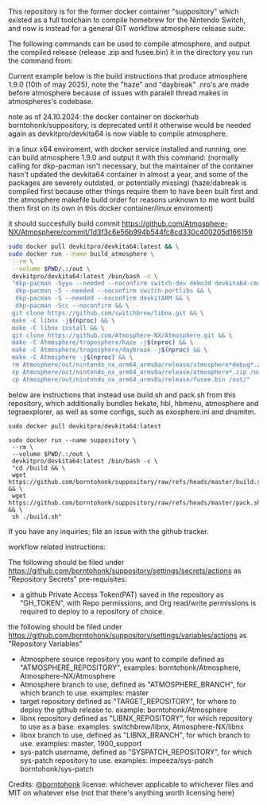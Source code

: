 This repository is for the former docker container "suppository" which existed as a full toolchain to compile homebrew for the Nintendo Switch, and now is instead for a general GIT workflow atmosphere release suite.

The following commands can be used to compile atmosphere, and output the compiled release (release .zip and fusee.bin) it in the directory you run the command from:


Current example below is the build instructions that produce atmosphere 1.9.0 (10th of may 2025), note the "haze" and "daybreak" .nro's are made before atmosphere because of issues with paralell thread makes in atmospheres's codebase.


note as of 24.10.2024: the docker container on dockerhub borntohonk/suppository, is deprecated until it otherwise would be needed again as devkitpro/devkita64 is now viable to compile atmosphere.


in a linux x64 enviroment, with docker service installed and running, one can build atmosphere 1.9.0 and output it with this command:
(normally calling for dkp-pacman isn't necessary, but the maintainer of the container hasn't updated the devkita64 container in almost a year, and some of the packages are severely outdated, or potentially missing)
(haze/dabreak is compiled first because other things require them to have been built first and the atmosphere makefile build order for reasons unknown to me wont build them first on its own in this docker container/linux enviroment)

it should succesfully build commit https://github.com/Atmosphere-NX/Atmosphere/commit/1d3f3c6e56b994b544fc8cd330c400205d166159


```sh
sudo docker pull devkitpro/devkita64:latest && \
sudo docker run --name build_atmosphere \
 --rm \
 --volume $PWD/.:/out \
 devkitpro/devkita64:latest /bin/bash -c \
 "dkp-pacman -Syyu --needed --noconfirm switch-dev deko3d devkita64-cmake switch-cmake switch-pkg-config devkitA64 devkitA64-gdb switch-tools general-tools uam devkitARM devkitARM-gdb devkitarm-rules devkita64-cmake devkitarm-cmake && \
  dkp-pacman -S --needed --noconfirm switch-portlibs && \
  dkp-pacman -S --needed --noconfirm devkitARM && \
  dkp-pacman -Scc --noconfirm && \
 git clone https://github.com/switchbrew/libnx.git && \
 make -C libnx -j$(nproc) && \
 make -C libnx install && \
 git clone https://github.com/Atmosphere-NX/Atmosphere.git && \
 make -C Atmosphere/troposphere/haze -j$(nproc) && \
 make -C Atmosphere/troposphere/daybreak -j$(nproc) && \
 make -C Atmosphere -j$(nproc) && \
 rm Atmosphere/out/nintendo_nx_arm64_armv8a/release/atmosphere*debug*.zip && \
 cp Atmosphere/out/nintendo_nx_arm64_armv8a/release/atmosphere*.zip /out/ && \
 cp Atmosphere/out/nintendo_nx_arm64_armv8a/release/fusee.bin /out/"
```


below are instructions that instead use build.sh and pack.sh from this repository, which additionally bundles hekate, hbl, hbmenu, atmosphere and tegraexplorer, as well as some configs, such as exosphere.ini and dnsmitm.


```
sudo docker pull devkitpro/devkita64:latest

sudo docker run --name suppository \
 --rm \
 --volume $PWD/.:/out \
 devkitpro/devkita64:latest /bin/bash -c \
 "cd /build && \
 wget https://github.com/borntohonk/suppository/raw/refs/heads/master/build.sh && \
 wget https://github.com/borntohonk/suppository/raw/refs/heads/master/pack.sh && \
 sh ./build.sh"

```


If you have any inquiries; file an issue with the github tracker.

workflow related instructions:

The following should be filed under https://github.com/borntohonk/suppository/settings/secrets/actions as "Repository Secrets"
pre-requisites: 

* a github Private Access Token(PAT) saved in the repository as "GH_TOKEN", with Repo permissions, and Org read/write permissions is required to deploy to a repository of choice.

the following should be filed under https://github.com/borntohonk/suppository/settings/variables/actions as "Repository Variables"
* Atmosphere source repository you want to compile defined as "ATMOSPHERE_REPOSITORY", examples: borntohonk/Atmosphere, Atmosphere-NX/Atmosphere
* Atmosphere branch to use, defined as "ATMOSPHERE_BRANCH", for which branch to use. examples: master
* target repository defined as "TARGET_REPOSITORY", for where to deploy the github release to. example: borntohonk/Atmosphere
* libnx repository defined as "LIBNX_REPOSITORY", for which repository to use as a base. examples: switchbrew/libnx, Atmosphere-NX/libnx
* libnx branch to use, defined as "LIBNX_BRANCH", for which branch to use. examples: master, 1900_support
* sys-patch username, defined as "SYSPATCH_REPOSITORY", for which sys-patch repository to use. examples: impeeza/sys-patch borntohonk/sys-patch


Credits: [@borntohonk](https://github.com/borntohonk)
license: whichever applicable to whichever files and MIT on whatever else (not that there's anything worth licensing here)